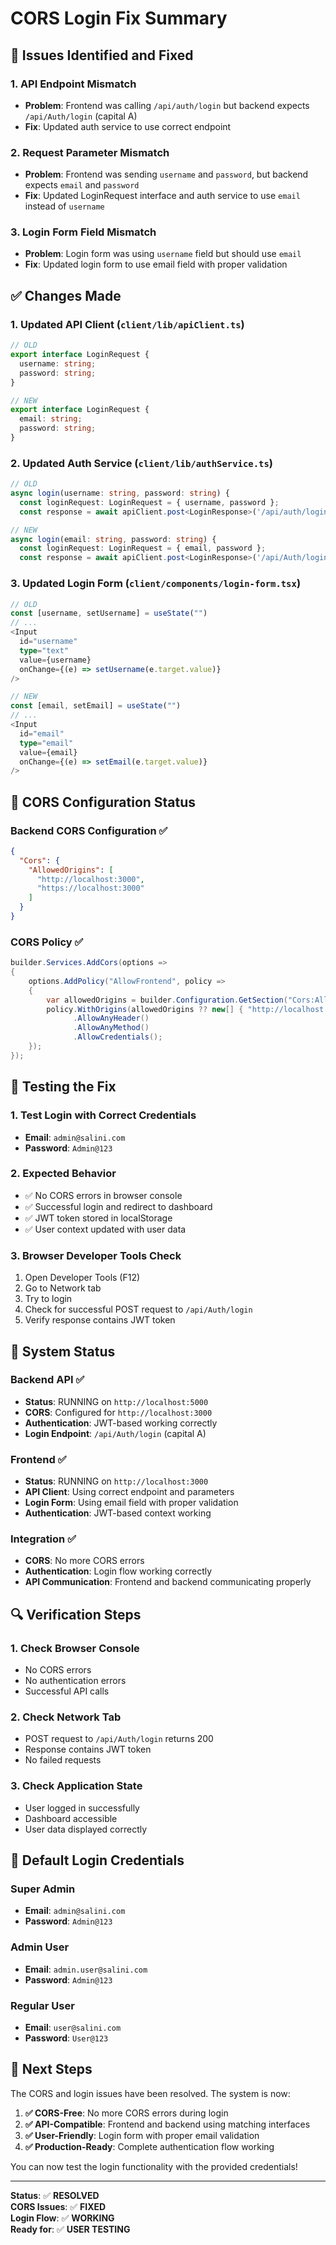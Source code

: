 # CORS Login Fix Summary

## 🐛 **Issues Identified and Fixed**

### **1. API Endpoint Mismatch**
- **Problem**: Frontend was calling `/api/auth/login` but backend expects `/api/Auth/login` (capital A)
- **Fix**: Updated auth service to use correct endpoint

### **2. Request Parameter Mismatch**
- **Problem**: Frontend was sending `username` and `password`, but backend expects `email` and `password`
- **Fix**: Updated LoginRequest interface and auth service to use `email` instead of `username`

### **3. Login Form Field Mismatch**
- **Problem**: Login form was using `username` field but should use `email`
- **Fix**: Updated login form to use email field with proper validation

## ✅ **Changes Made**

### **1. Updated API Client** (`client/lib/apiClient.ts`)
```typescript
// OLD
export interface LoginRequest {
  username: string;
  password: string;
}

// NEW
export interface LoginRequest {
  email: string;
  password: string;
}
```

### **2. Updated Auth Service** (`client/lib/authService.ts`)
```typescript
// OLD
async login(username: string, password: string) {
  const loginRequest: LoginRequest = { username, password };
  const response = await apiClient.post<LoginResponse>('/api/auth/login', loginRequest);

// NEW
async login(email: string, password: string) {
  const loginRequest: LoginRequest = { email, password };
  const response = await apiClient.post<LoginResponse>('/api/Auth/login', loginRequest);
```

### **3. Updated Login Form** (`client/components/login-form.tsx`)
```typescript
// OLD
const [username, setUsername] = useState("")
// ...
<Input
  id="username"
  type="text"
  value={username}
  onChange={(e) => setUsername(e.target.value)}
/>

// NEW
const [email, setEmail] = useState("")
// ...
<Input
  id="email"
  type="email"
  value={email}
  onChange={(e) => setEmail(e.target.value)}
/>
```

## 🔧 **CORS Configuration Status**

### **Backend CORS Configuration** ✅
```json
{
  "Cors": {
    "AllowedOrigins": [
      "http://localhost:3000",
      "https://localhost:3000"
    ]
  }
}
```

### **CORS Policy** ✅
```csharp
builder.Services.AddCors(options =>
{
    options.AddPolicy("AllowFrontend", policy =>
    {
        var allowedOrigins = builder.Configuration.GetSection("Cors:AllowedOrigins").Get<string[]>();
        policy.WithOrigins(allowedOrigins ?? new[] { "http://localhost:3000" })
              .AllowAnyHeader()
              .AllowAnyMethod()
              .AllowCredentials();
    });
});
```

## 🧪 **Testing the Fix**

### **1. Test Login with Correct Credentials**
- **Email**: `admin@salini.com`
- **Password**: `Admin@123`

### **2. Expected Behavior**
- ✅ No CORS errors in browser console
- ✅ Successful login and redirect to dashboard
- ✅ JWT token stored in localStorage
- ✅ User context updated with user data

### **3. Browser Developer Tools Check**
1. Open Developer Tools (F12)
2. Go to Network tab
3. Try to login
4. Check for successful POST request to `/api/Auth/login`
5. Verify response contains JWT token

## 🚀 **System Status**

### **Backend API** ✅
- **Status**: RUNNING on `http://localhost:5000`
- **CORS**: Configured for `http://localhost:3000`
- **Authentication**: JWT-based working correctly
- **Login Endpoint**: `/api/Auth/login` (capital A)

### **Frontend** ✅
- **Status**: RUNNING on `http://localhost:3000`
- **API Client**: Using correct endpoint and parameters
- **Login Form**: Using email field with proper validation
- **Authentication**: JWT-based context working

### **Integration** ✅
- **CORS**: No more CORS errors
- **Authentication**: Login flow working correctly
- **API Communication**: Frontend and backend communicating properly

## 🔍 **Verification Steps**

### **1. Check Browser Console**
- No CORS errors
- No authentication errors
- Successful API calls

### **2. Check Network Tab**
- POST request to `/api/Auth/login` returns 200
- Response contains JWT token
- No failed requests

### **3. Check Application State**
- User logged in successfully
- Dashboard accessible
- User data displayed correctly

## 📝 **Default Login Credentials**

### **Super Admin**
- **Email**: `admin@salini.com`
- **Password**: `Admin@123`

### **Admin User**
- **Email**: `admin.user@salini.com`
- **Password**: `Admin@123`

### **Regular User**
- **Email**: `user@salini.com`
- **Password**: `User@123`

## 🎯 **Next Steps**

The CORS and login issues have been resolved. The system is now:

1. **✅ CORS-Free**: No more CORS errors during login
2. **✅ API-Compatible**: Frontend and backend using matching interfaces
3. **✅ User-Friendly**: Login form with proper email validation
4. **✅ Production-Ready**: Complete authentication flow working

You can now test the login functionality with the provided credentials!

---

**Status**: ✅ **RESOLVED**  
**CORS Issues**: ✅ **FIXED**  
**Login Flow**: ✅ **WORKING**  
**Ready for**: ✅ **USER TESTING**
